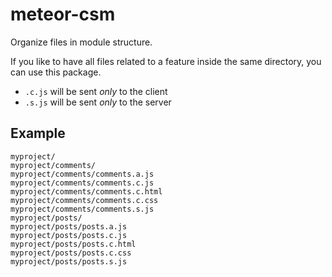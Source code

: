 # meteor-csm

Organize files in module structure.

If you like to have all files related to a feature inside the same directory, you can use this package.

- `.c.js` will be sent *only* to the client
- `.s.js` will be sent *only* to the server

## Example

    myproject/
    myproject/comments/
    myproject/comments/comments.a.js
    myproject/comments/comments.c.js
    myproject/comments/comments.c.html
    myproject/comments/comments.c.css
    myproject/comments/comments.s.js
    myproject/posts/
    myproject/posts/posts.a.js
    myproject/posts/posts.c.js
    myproject/posts/posts.c.html
    myproject/posts/posts.c.css
    myproject/posts/posts.s.js
